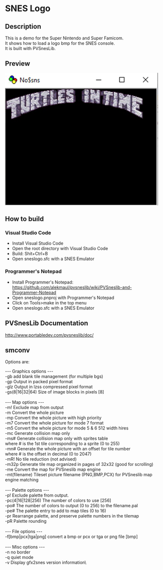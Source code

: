 # SNES Logo

## Description
This is a demo for the Super Nintendo and Super Famicom.\
It shows how to load a logo bmp for the SNES console.\
It is built with PVSnesLib.

## Preview
![preview](preview.png)

## How to build
### Visual Studio Code
- Install Visual Studio Code
- Open the root directory with Visual Studio Code
- Build: Shit+Ctrl+B
- Open sneslogo.sfc with a SNES Emulator

### Programmer's Notepad
- Install Programmer's Notepad: https://github.com/alekmaul/pvsneslib/wiki/PVSneslib-and-Programmer-Notepad
- Open sneslogo.pnproj with Programmer's Notepad
- Click on Tools>make in the top menu
- Open sneslogo.sfc with a SNES Emulator

## PVSnesLib Documentation
http://www.portabledev.com/pvsneslib/doc/

## smconv
Options are:

--- Graphics options ---\
-gb               add blank tile management (for multiple bgs)\
-gp               Output in packed pixel format\
-glz              Output in lzss compressed pixel format\
-gs(8|16|32|64)   Size of image blocks in pixels [8]\
\
--- Map options ---\
-m!               Exclude map from output\
-m                Convert the whole picture\
-mp               Convert the whole picture with high priority\
-m7               Convert the whole picture for mode 7 format\
-m5               Convert the whole picture for mode 5 & 6 512 width hires\
-mc               Generate collision map only\
-ms#              Generate collision map only with sprites table\
                   where # is the 1st tile corresponding to a sprite (0 to 255)\
-mn#              Generate the whole picture with an offset for tile number\
                   where # is the offset in decimal (0 to 2047)\
-mR!              No tile reduction (not advised)\
-m32p             Generate tile map organized in pages of 32x32 (good for scrolling)\
-me               Convert the map for PVSneslib map engine\
-mt(filename)     Tileset picture filename (PNG,BMP,PCX) for PVSneslib map engine matching\
\
--- Palette options ---\
-p!               Exclude palette from output.\
-pc(4|16|128|256) The number of colors to use [256]\
-po#              The number of colors to output (0 to 256) to the filename.pal\
-pe#              The palette entry to add to map tiles (0 to 16)\
-pr               Rearrange palette, and preserve palette numbers in the tilemap\
-pR               Palette rounding\
\
--- File options ---\
-f[bmp|pcx|tga|png]   convert a bmp or pcx or tga or png file [bmp]\
\
--- Misc options ---\
-n                no border\
-q                quiet mode\
-v                Display gfx2snes version information\
